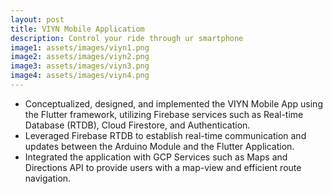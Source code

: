 ```yaml
---
layout: post
title: VIYN Mobile Applicatiom
description: Control your ride through ur smartphone
image1: assets/images/viyn1.png
image2: assets/images/viyn2.png
image3: assets/images/viyn3.png
image4: assets/images/viyn4.png
---
```

- Conceptualized, designed, and implemented the VIYN Mobile App using the Flutter framework, utilizing Firebase services such as Real-time Database (RTDB), Cloud Firestore, and Authentication.
- Leveraged Firebase RTDB to establish real-time communication and updates between the Arduino Module and the Flutter Application.
- Integrated the application with GCP Services such as Maps and Directions API to provide users with a map-view and efficient route navigation.